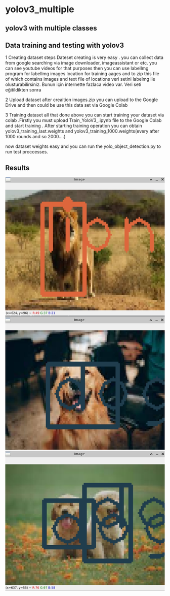 # yolov3_multiple
## yolov3 with multiple classes


## Data training and testing with yolov3

1 Creating dataset steps
Dateset creating is very easy . you can collect data from google searching via image downloader, imageassistant or etc. you can see youtube videos for that purposes then you can use labelImg program for labelImg images location for training aages and to zip this file of which contains images and text file of locations veri setini labelmg ile olusturabilirsiniz. Bunun için internette fazlaca video var. Veri seti eğitildikten sonra

2 Upload dataset
after creaition images.zip you can upload to the Google Drive and then could be use this data set via Google Colab

3 Training dataset
all that done above you can start training your dataset via colab .Firstly you must upload Train_YoloV3_.ipynb file to the Google Colab and start training . After starting training operation you can obtain yolov3_training_last.weights and yolov3_training_1000.weights(every after 1000 rounds and so 2000....)

now dataset weights easy and you can run the yolo_object_detection.py to run test proccesses.

## Results
![result_01](results/result_01.jpg)
![result_01](results/result_02.jpg)
![result_01](results/result_03.jpg)
